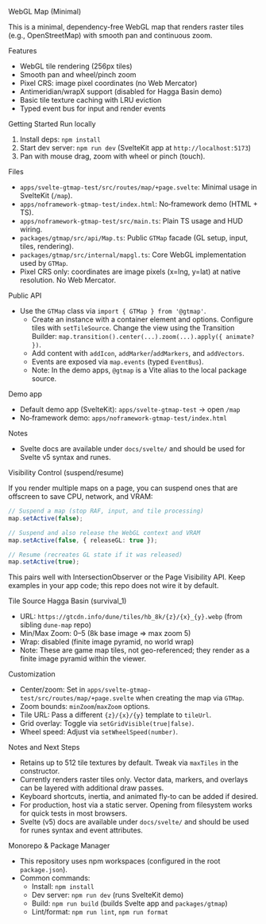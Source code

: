 WebGL Map (Minimal)

This is a minimal, dependency-free WebGL map that renders raster tiles (e.g., OpenStreetMap) with smooth pan and continuous zoom.

Features

- WebGL tile rendering (256px tiles)
- Smooth pan and wheel/pinch zoom
- Pixel CRS: image pixel coordinates (no Web Mercator)
- Antimeridian/wrapX support (disabled for Hagga Basin demo)
- Basic tile texture caching with LRU eviction
 - Typed event bus for input and render events

Getting Started
Run locally

1. Install deps: `npm install`
2. Start dev server: `npm run dev` (SvelteKit app at `http://localhost:5173`)
3. Pan with mouse drag, zoom with wheel or pinch (touch).

Files

- `apps/svelte-gtmap-test/src/routes/map/+page.svelte`: Minimal usage in SvelteKit (`/map`).
- `apps/noframework-gtmap-test/index.html`: No‑framework demo (HTML + TS).
- `apps/noframework-gtmap-test/src/main.ts`: Plain TS usage and HUD wiring.
- `packages/gtmap/src/api/Map.ts`: Public `GTMap` facade (GL setup, input, tiles, rendering).
- `packages/gtmap/src/internal/mapgl.ts`: Core WebGL implementation used by `GTMap`.
- Pixel CRS only: coordinates are image pixels (x=lng, y=lat) at native resolution. No Web Mercator.

Public API

- Use the `GTMap` class via `import { GTMap } from '@gtmap'`.
  - Create an instance with a container element and options. Configure tiles with `setTileSource`. Change the view using the Transition Builder: `map.transition().center(...).zoom(...).apply({ animate? })`.
  - Add content with `addIcon`, `addMarker`/`addMarkers`, and `addVectors`.
  - Events are exposed via `map.events` (typed `EventBus`).
  - Note: In the demo apps, `@gtmap` is a Vite alias to the local package source.

Demo app

- Default demo app (SvelteKit): `apps/svelte-gtmap-test` → open `/map`
- No‑framework demo: `apps/noframework-gtmap-test/index.html`

Notes
- Svelte docs are available under `docs/svelte/` and should be used for Svelte v5 syntax and runes.

Visibility Control (suspend/resume)

If you render multiple maps on a page, you can suspend ones that are offscreen to save CPU, network, and VRAM:

```ts
// Suspend a map (stop RAF, input, and tile processing)
map.setActive(false);

// Suspend and also release the WebGL context and VRAM
map.setActive(false, { releaseGL: true });

// Resume (recreates GL state if it was released)
map.setActive(true);
```

This pairs well with IntersectionObserver or the Page Visibility API. Keep examples in your app code; this repo does not wire it by default.

Tile Source
Hagga Basin (survival_1)

- URL: `https://gtcdn.info/dune/tiles/hb_8k/{z}/{x}_{y}.webp` (from sibling `dune-map` repo)
- Min/Max Zoom: 0–5 (8k base image => max zoom 5)
- Wrap: disabled (finite image pyramid, no world wrap)
- Note: These are game map tiles, not geo-referenced; they render as a finite image pyramid within the viewer.

Customization

- Center/zoom: Set in `apps/svelte-gtmap-test/src/routes/map/+page.svelte` when creating the map via `GTMap`.
- Zoom bounds: `minZoom`/`maxZoom` options.
- Tile URL: Pass a different `{z}/{x}/{y}` template to `tileUrl`.
 - Grid overlay: Toggle via `setGridVisible(true|false)`.
 - Wheel speed: Adjust via `setWheelSpeed(number)`.

Notes and Next Steps

- Retains up to 512 tile textures by default. Tweak via `maxTiles` in the constructor.
- Currently renders raster tiles only. Vector data, markers, and overlays can be layered with additional draw passes.
- Keyboard shortcuts, inertia, and animated fly-to can be added if desired.
- For production, host via a static server. Opening from filesystem works for quick tests in most browsers.
 - Svelte (v5) docs are available under `docs/svelte/` and should be used for runes syntax and event attributes.

Monorepo & Package Manager

- This repository uses npm workspaces (configured in the root `package.json`).
- Common commands:
  - Install: `npm install`
  - Dev server: `npm run dev` (runs SvelteKit demo)
  - Build: `npm run build` (builds Svelte app and `packages/gtmap`)
  - Lint/format: `npm run lint`, `npm run format`
